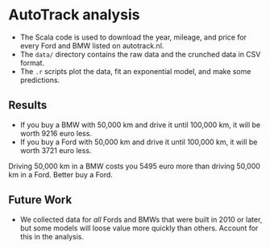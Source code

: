 # AutoTrack analysis

- The Scala code is used to download the year, mileage, and price for every Ford and BMW listed on autotrack.nl.
- The `data/` directory contains the raw data and the crunched data in CSV format.
- The `.r` scripts plot the data, fit an exponential model, and make some predictions.

## Results

- If you buy a BMW with 50,000 km and drive it until 100,000 km, it will be worth 9216 euro less.
- If you buy a Ford with 50,000 km and drive it until 100,000 km, it will be worth 3721 euro less.

Driving 50,000 km in a BMW costs you 5495 euro more than driving 50,000 km in a Ford. Better buy a Ford.

## Future Work

- We collected data for _all_ Fords and BMWs that were built in 2010 or later, but some models will loose value more quickly than others. Account for this in the analysis.

